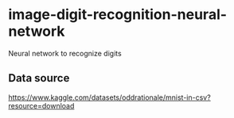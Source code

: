 # image-digit-recognition-neural-network
Neural network to recognize digits

## Data source
https://www.kaggle.com/datasets/oddrationale/mnist-in-csv?resource=download